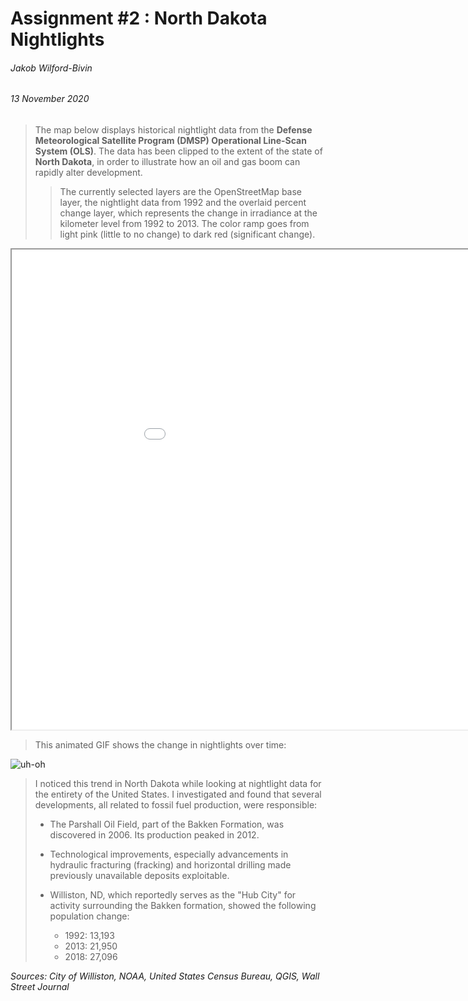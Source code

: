 # Assignment #2 : North Dakota Nightlights
###### Jakob Wilford-Bivin
###### 13 November 2020
>The map below displays historical nightlight data from the **Defense Meteorological Satellite Program (DMSP) Operational Line-Scan System (OLS)**. The data has been clipped to the extent of the state of **North Dakota**, in order to illustrate how an oil and gas boom can rapidly alter development. 
>>The currently selected layers are the OpenStreetMap base layer, the nightlight data from 1992 and the overlaid percent change layer, which represents the change in irradiance at the kilometer level from 1992 to 2013. The color ramp goes from light pink (little to no change) to dark red (significant change). 

<iframe src="assignment2/index.html" width=1024 height=768></iframe> 

>
> This animated GIF shows the change in nightlights over time:  
>

![uh-oh](/timelapse.gif)

> I noticed this trend in North Dakota while looking at nightlight data for the entirety of the United States. I investigated and found that several developments, all related to fossil fuel production, were responsible:
>- The Parshall Oil Field, part of the Bakken Formation, was discovered in 2006. Its production peaked in 2012.
>
>- Technological improvements, especially advancements in hydraulic fracturing (fracking) and horizontal drilling made previously unavailable deposits exploitable.
>
>- Williston, ND, which reportedly serves as the "Hub City" for activity surrounding the Bakken formation, showed the following population change:
>	- 1992: 13,193
>	- 2013: 21,950
>	- 2018: 27,096


*Sources: City of Williston, NOAA, United States Census Bureau, QGIS, Wall Street Journal*
